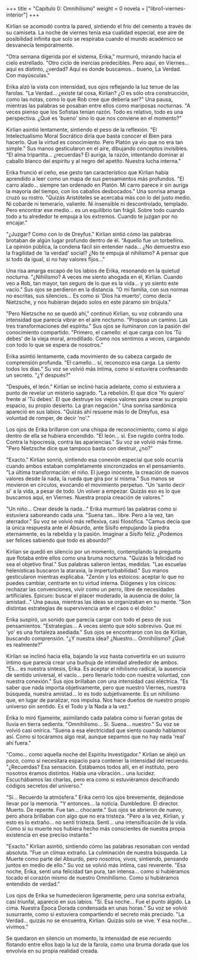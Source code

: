 +++
title = "Capítulo 0: Omnihilismo" 
weight = 0
novela = ["libro1-viernes-interior"]
+++

Kirlian se acomodó contra la pared, sintiendo el frío del cemento a través de su camiseta. La noche de viernes tenía esa cualidad especial, ese aire de posibilidad infinita que solo se respiraba cuando el mundo académico se desvanecía temporalmente.

"Otra semana digerida por el sistema, Erika," murmuró, mirando hacia el cielo estrellado. "Otro ciclo de inercias predecibles. Pero aquí, en Viernes... aquí es distinto, ¿verdad? Aquí es donde buscamos... bueno, La Verdad. Con mayúsculas."

Erika alzó la vista con intensidad, sus ojos reflejando la luz tenue de las farolas. "La Verdad... ¿existe tal cosa, Kirlian? ¿O es sólo otra construcción, como las notas, como lo que Rob cree que debería ser?" Una pausa, mientras las palabras se posaban entre ellos como mariposas nocturnas. "A veces pienso que los Sofistas tenían razón. Todo es relativo, todo es una perspectiva. ¿Qué es 'bueno' sino lo que nos conviene en el momento?"

Kirlian asintió lentamente, sintiendo el peso de la reflexión. "El Intelectualismo Moral Socrático diría que basta conocer el Bien para hacerlo. Que la virtud es conocimiento. Pero Platón ya vio que no era tan simple." Sus manos gesticularon en el aire, dibujando conceptos invisibles. "El alma tripartita... ¿recuerdas? El auriga, la razón, intentando dominar al caballo blanco del espíritu y al negro del apetito. Nuestra lucha interna."

Erika frunció el ceño, ese gesto tan característico que Kirlian había aprendido a leer como un mapa de sus pensamientos más profundos. "El carro alado... siempre tan ordenado en Platón. Mi carro parece ir sin auriga la mayoría del tiempo, con los caballos desbocados." Una sonrisa amarga cruzó su rostro. "Quizás Aristóteles se acercaba más con lo del justo medio. Ni cobarde ni temerario, valiente. Ni insensible ni descontrolado, templado. Pero encontrar ese medio... es un equilibrio tan frágil. Sobre todo cuando todo a tu alrededor te empuja a los extremos. Cuando te juzgan por no encajar."

"¿Juzgar? Como con lo de Dreyfus." Kirlian sintió cómo las palabras brotaban de algún lugar profundo dentro de él. "Aquello fue un torbellino. La opinión pública, la condena fácil sin entender nada... ¿No demuestra eso la fragilidad de 'la verdad' social? ¿No te empuja al nihilismo? A pensar que si todo da igual, si no hay valores fijos..."

Una risa amarga escapó de los labios de Erika, resonando en la quietud nocturna. "¿Nihilismo? A veces me siento ahogada en él, Kirlian. Cuando veo a Rob, tan mayor, tan seguro de lo que es la vida... y yo siento este vacío." Sus ojos se perdieron en la distancia. "O mi familia, con sus normas no escritas, sus silencios... Es como si 'Dios ha muerto', como decía Nietzsche, y nos hubieran dejado solos en este páramo sin brújula."

"Pero Nietzsche no se quedó ahí," continuó Kirlian, su voz cobrando una intensidad que parecía vibrar en el aire nocturno. "Propuso un camino. Las tres transformaciones del espíritu." Sus ojos se iluminaron con la pasión del conocimiento compartido. "Primero, el camello: el que carga con los 'Tú debes' de la vieja moral, arrodillado. Como nos sentimos a veces, cargando con todo lo que se espera de nosotros."

Erika asintió lentamente, cada movimiento de su cabeza cargado de comprensión profunda. "El camello... sí, reconozco esa carga. La siento todos los días." Su voz se volvió más íntima, como si estuviera confesando un secreto. "¿Y después?"

"Después, el león." Kirlian se inclinó hacia adelante, como si estuviera a punto de revelar un misterio sagrado. "La rebelión. El que dice 'Yo quiero' frente al 'Tú debes'. El que destruye los viejos valores para crear su propio espacio, su propio desierto. La gran negación." Una sonrisa sardónica apareció en sus labios. "Quizás ahí resuene más lo de Dreyfus, esa voluntad de romper, de decir 'no'."

Los ojos de Erika brillaron con una chispa de reconocimiento, como si algo dentro de ella se hubiera encendido. "El león... sí. Ese rugido contra todo. Contra la hipocresía, contra las apariencias." Su voz se volvió más firme. "Pero Nietzsche dice que tampoco basta con destruir, ¿no?"

"Exacto." Kirlian sonrió, sintiendo esa conexión especial que solo ocurría cuando ambos estaban completamente sincronizados en el pensamiento. "La última transformación: el niño. El juego inocente, la creación de nuevos valores desde la nada, la rueda que gira por sí misma." Sus manos se movieron en círculos, evocando el movimiento perpetuo. "Un 'santo decir sí' a la vida, a pesar de todo. Un volver a empezar. Quizás eso es lo que buscamos aquí, en Viernes. Nuestra propia creación de valores."

"Un niño... Crear desde la nada..." Erika murmuró las palabras como si estuviera saboreando cada una. "Suena tan... libre. Pero a la vez, tan aterrador." Su voz se volvió más reflexiva, casi filosófica. "Camus decía que la única respuesta ante el Absurdo, ante Sísifo empujando la piedra eternamente, es la rebeldía y la pasión. Imaginar a Sísifo feliz. ¿Podemos ser felices sabiendo que todo es absurdo?"

Kirlian se quedó en silencio por un momento, contemplando la pregunta que flotaba entre ellos como una bruma nocturna. "Quizás la felicidad no sea el objetivo final." Sus palabras salieron lentas, medidas. "Las escuelas helenísticas buscaron la ataraxia, la imperturbabilidad." Sus manos gesticularon mientras explicaba. "Zenón y los estoicos: aceptar lo que no puedes cambiar, centrarte en tu virtud interna. Diógenes y los cínicos: rechazar las convenciones, vivir como un perro, libre de necesidades artificiales. Epicuro: buscar el placer moderado, la ausencia de dolor, la amistad..." Una pausa, mientras las ideas se organizaban en su mente. "Son distintas estrategias de supervivencia ante el caos o el dolor."

Erika suspiró, un sonido que parecía cargar con todo el peso de sus pensamientos. "Estrategias... A veces siento que sólo sobrevivo. Que mi 'yo' es una fortaleza asediada." Sus ojos se encontraron con los de Kirlian, buscando comprensión. "¿Y nuestra idea? ¿Nuestro... Omnihilismo? ¿Qué es realmente?"

Kirlian se inclinó hacia ella, bajando la voz hasta convertirla en un susurro íntimo que parecía crear una burbuja de intimidad alrededor de ambos. "Es... es nuestra síntesis, Erika. Es aceptar el nihilismo radical, la ausencia de sentido universal, el vacío... pero llenarlo todo con nuestra voluntad, con nuestra conexión." Sus ojos brillaban con una intensidad casi eléctrica. "Es saber que nada importa objetivamente, pero que nuestro Viernes, nuestra búsqueda, nuestra amistad... lo es todo subjetivamente. Es un nihilismo que, en lugar de paralizar, nos impulsa. Nos hace dueños de nuestro propio universo sin sentido. Es el Todo y la Nada a la vez."

Erika lo miró fijamente, asimilando cada palabra como si fueran gotas de lluvia en tierra sedienta. "Omnihilismo... Sí. Suena... nuestro." Su voz se volvió casi onírica. "Suena a esa electricidad que siento cuando hablamos así. Como si tocáramos algo real, aunque sepamos que no hay nada 'real' ahí fuera."

"Como... como aquella noche del Espíritu Investigador." Kirlian se alejó un poco, como si necesitara espacio para contener la intensidad del recuerdo. "¿Recuerdas? Esa sensación. Estábamos todos allí, en el instituto, pero nosotros éramos distintos. Había una vibración... una lucidez. Escuchábamos las charlas, pero era como si estuviéramos descifrando códigos secretos del universo."

"Sí... Recuerdo la atmósfera." Erika cerró los ojos brevemente, dejándose llevar por la memoria. "Y entonces... la noticia. Dumbledore. El director. Muerto. De repente. Fue tan... chocante." Sus ojos se abrieron de nuevo, pero ahora brillaban con algo que no era tristeza. "Pero a la vez, Kirlian, y esto es lo extraño... no sentí tristeza. Sentí... una intensificación de la vida. Como si su muerte nos hubiera hecho más conscientes de nuestra propia existencia en ese preciso instante."

"Exacto." Kirlian asintió, sintiendo cómo las palabras resonaban con verdad absoluta. "Fue un clímax extraño. La culminación de nuestra búsqueda. La Muerte como parte del Absurdo, pero nosotros, vivos, sintiendo, pensando juntos en medio de ello." Su voz se volvió más íntima, casi reverente. "Esa noche, Erika, sentí una felicidad tan pura, tan intensa... como si hubiéramos tocado el corazón mismo de nuestro Omnihilismo. Como si hubiéramos entendido de verdad."

Los ojos de Erika se humedecieron ligeramente, pero una sonrisa extraña, casi triunfal, apareció en sus labios. "Sí. Esa noche... Fue el punto álgido. La cima. Nuestra Época Dorada condensada en unas horas." Su voz se volvió susurrante, como si estuviera compartiendo el secreto más preciado. "La Verdad... quizás no se encuentra, Kirlian. Quizás solo se vive. Y esa noche... vivimos."

Se quedaron en silencio un momento, la intensidad de ese recuerdo flotando entre ellos bajo la luz de la farola, como una bruma dorada que los envolvía en su propia realidad creada.
